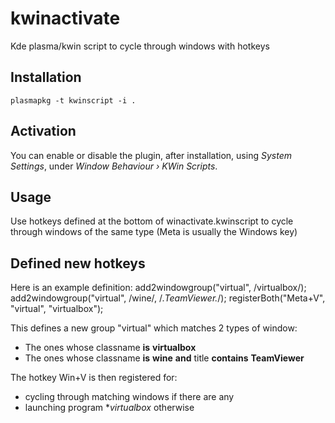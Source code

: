 kwinactivate
============

Kde plasma/kwin script to cycle through windows with hotkeys

## Installation
    plasmapkg -t kwinscript -i .

## Activation

You can enable or disable the plugin, after installation, using *System Settings*, under *Window Behaviour › KWin Scripts*.

## Usage

Use hotkeys defined at the bottom of winactivate.kwinscript to cycle through windows of the same type (Meta is usually the Windows key)

## Defined new hotkeys

Here is an example definition:
    add2windowgroup("virtual",  /virtualbox/);
    add2windowgroup("virtual",  /wine/, /.*TeamViewer.*/);
    registerBoth("Meta+V", "virtual",  "virtualbox");

This defines a new group "virtual" which matches 2 types of window:
  - The ones whose classname __is__ **virtualbox**
  - The ones whose classname __is__ **wine** __and__ title __contains__ **TeamViewer**

The hotkey Win+V is then registered for:
  - cycling through matching windows if there are any
  - launching program **virtualbox* otherwise

